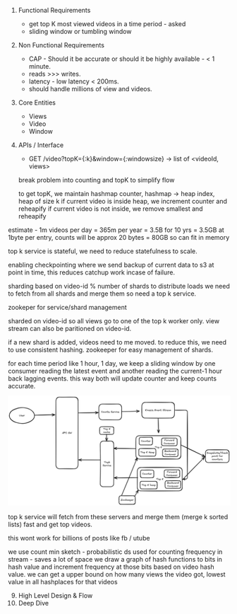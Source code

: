 
1. Functional Requirements
    - get top K most viewed videos in a time period - asked
    - sliding window or tumbling window
2. Non Functional Requirements
    - CAP - Should it be accurate or should it be highly available - < 1 minute.
    -  reads >>> writes.
    -  latency - low latency < 200ms.
    -  should handle millions of view and videos.
3. Core Entities
    - Views
    - Video
    - Window
4. APIs / Interface
    - GET /video?topK={:k}&window={:windowsize} -> list of <videoId, views>
    

   break problem into counting and topK to simplify flow

   to get topK, we maintain hashmap counter, hashmap -> heap index, heap of size k
   if current video is inside heap, we increment counter and reheapify
   if current video is not inside, we remove smallest and reheapify

estimate - 1m videos per day = 365m per year = 3.5B for 10 yrs
= 3.5GB at 1byte per entry, counts will be approx 20 bytes = 80GB so can fit in memory

top k service is stateful, we need to reduce statefulness to scale.

enabling checkpointing where we send backup of current data to s3 at point in time, this reduces catchup work incase of failure.

sharding based on video-id % number of shards to distribute loads 
we need to fetch from all shards and merge them so need a top k service. 

zookeper for service/shard management 

sharded on video-id so all views go to one of the top k worker only. view stream can also be paritioned on video-id.

if a new shard is added, videos need to me moved. to reduce this, we need to use consistent hashing. zookeeper for easy management of shards.


for each time period like 1 hour, 1 day, we keep a sliding window by one consumer reading the latest event and another reading the current-1 hour back lagging events. 
this way both will update counter and keep counts accurate.

![img](https://github.com/iamfuckingsuhas/sysdesignnotes/blob/main/Assets/topkdesign.png)


top k service will fetch from these servers and merge them (merge k sorted lists) fast and get top videos.


this wont work for billions of posts like fb / utube

we use count min sketch - probabilistic ds used for counting frequency in stream - saves a lot of space
we draw a graph of hash functions to bits in hash value and increment frequency at those bits based on video hash value.
we can get a upper bound on how many views the video got, lowest value in all hashplaces for that videos




   
9. High Level Design & Flow
10. Deep Dive 
